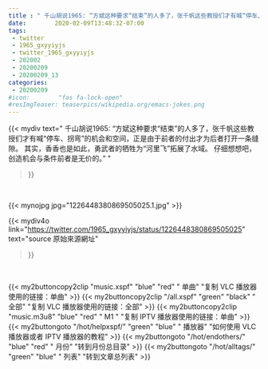 ```yaml
---
title : " 千山胡说1965: “方斌这种要求“结束”的人多了，张千帆这些教授们才有喊“停车、拐弯”的机会和空间，正是由于前者的付出才为后者打开一条缝隙。&#10;其实，香香也是如此，勇武者的牺牲为“河里飞”拓展了水域。&#10;仔细想想吧，创造机会与条件前者是无价的。”  "
date:        2020-02-09T13:48:32-07:00
tags:
 - twitter
 - 1965_gxyyiyjs
 - twitter_1965_gxyyiyjs
 - 202002
 - 20200209
 - 20200209_13
categories:
 - 20200209
#icon:        "fas fa-lock-open"
#resImgTeaser: teaserpics/wikipedia.org/emacs-jokes.png
---
```


{{< mydiv text=" 千山胡说1965: “方斌这种要求“结束”的人多了，张千帆这些教授们才有喊“停车、拐弯”的机会和空间，正是由于前者的付出才为后者打开一条缝隙。&#10;其实，香香也是如此，勇武者的牺牲为“河里飞”拓展了水域。&#10;仔细想想吧，创造机会与条件前者是无价的。”  "
>}}
<br>


 {{< mynojpg jpg="1226448380869505025.1.jpg" >}}<br> 



{{< mydiv4o link="https://twitter.com/1965_gxyyiyjs/status/1226448380869505025"
text="source 原始來源網址"
>}}


<br>



{{< my2buttoncopy2clip "music.xspf"        "blue"   "red"    " 单曲"  "复制 VLC 播放器使用的链接：单曲" >}} {{< my2buttoncopy2clip "/all.xspf"         "green"  "black"  " 全部"  "复制 VLC 播放器使用的链接：全部" >}} {{< my2buttoncopy2clip "music.m3u8"        "blue"   "red"    " M1 "    "复制 IPTV 播放器使用的链接：单曲" >}} {{< my2buttongoto      "/hot/helpxspf/"    "green"  "blue"   " 播放器" "如何使用 VLC 播放器或者 IPTV 播放器的教程" >}} {{< my2buttongoto      "/hot/endothers/"   "blue"   "red"    " 月份"   "转到月份总目录" >}} {{< my2buttongoto      "/hot/alltags/"     "green"  "blue"   " 列表"   "转到文章总列表" >}} 

